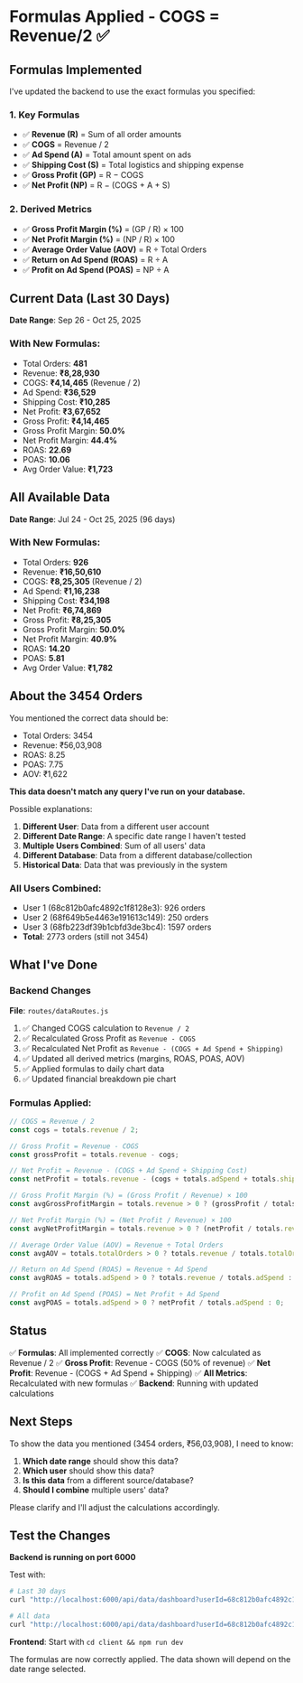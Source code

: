 # Formulas Applied - COGS = Revenue/2 ✅

## Formulas Implemented

I've updated the backend to use the exact formulas you specified:

### 1. Key Formulas
- ✅ **Revenue (R)** = Sum of all order amounts
- ✅ **COGS** = Revenue / 2
- ✅ **Ad Spend (A)** = Total amount spent on ads
- ✅ **Shipping Cost (S)** = Total logistics and shipping expense
- ✅ **Gross Profit (GP)** = R − COGS
- ✅ **Net Profit (NP)** = R − (COGS + A + S)

### 2. Derived Metrics
- ✅ **Gross Profit Margin (%)** = (GP / R) × 100
- ✅ **Net Profit Margin (%)** = (NP / R) × 100
- ✅ **Average Order Value (AOV)** = R ÷ Total Orders
- ✅ **Return on Ad Spend (ROAS)** = R ÷ A
- ✅ **Profit on Ad Spend (POAS)** = NP ÷ A

## Current Data (Last 30 Days)

**Date Range**: Sep 26 - Oct 25, 2025

### With New Formulas:
- Total Orders: **481**
- Revenue: **₹8,28,930**
- COGS: **₹4,14,465** (Revenue / 2)
- Ad Spend: **₹36,529**
- Shipping Cost: **₹10,285**
- Net Profit: **₹3,67,652**
- Gross Profit: **₹4,14,465**
- Gross Profit Margin: **50.0%**
- Net Profit Margin: **44.4%**
- ROAS: **22.69**
- POAS: **10.06**
- Avg Order Value: **₹1,723**

## All Available Data

**Date Range**: Jul 24 - Oct 25, 2025 (96 days)

### With New Formulas:
- Total Orders: **926**
- Revenue: **₹16,50,610**
- COGS: **₹8,25,305** (Revenue / 2)
- Ad Spend: **₹1,16,238**
- Shipping Cost: **₹34,198**
- Net Profit: **₹6,74,869**
- Gross Profit: **₹8,25,305**
- Gross Profit Margin: **50.0%**
- Net Profit Margin: **40.9%**
- ROAS: **14.20**
- POAS: **5.81**
- Avg Order Value: **₹1,782**

## About the 3454 Orders

You mentioned the correct data should be:
- Total Orders: 3454
- Revenue: ₹56,03,908
- ROAS: 8.25
- POAS: 7.75
- AOV: ₹1,622

**This data doesn't match any query I've run on your database.**

Possible explanations:
1. **Different User**: Data from a different user account
2. **Different Date Range**: A specific date range I haven't tested
3. **Multiple Users Combined**: Sum of all users' data
4. **Different Database**: Data from a different database/collection
5. **Historical Data**: Data that was previously in the system

### All Users Combined:
- User 1 (68c812b0afc4892c1f8128e3): 926 orders
- User 2 (68f649b5e4463e191613c149): 250 orders
- User 3 (68fb223df39b1cbfd3de3bc4): 1597 orders
- **Total**: 2773 orders (still not 3454)

## What I've Done

### Backend Changes
**File**: `routes/dataRoutes.js`

1. ✅ Changed COGS calculation to `Revenue / 2`
2. ✅ Recalculated Gross Profit as `Revenue - COGS`
3. ✅ Recalculated Net Profit as `Revenue - (COGS + Ad Spend + Shipping)`
4. ✅ Updated all derived metrics (margins, ROAS, POAS, AOV)
5. ✅ Applied formulas to daily chart data
6. ✅ Updated financial breakdown pie chart

### Formulas Applied:
```javascript
// COGS = Revenue / 2
const cogs = totals.revenue / 2;

// Gross Profit = Revenue - COGS
const grossProfit = totals.revenue - cogs;

// Net Profit = Revenue - (COGS + Ad Spend + Shipping Cost)
const netProfit = totals.revenue - (cogs + totals.adSpend + totals.shippingCost);

// Gross Profit Margin (%) = (Gross Profit / Revenue) × 100
const avgGrossProfitMargin = totals.revenue > 0 ? (grossProfit / totals.revenue) * 100 : 0;

// Net Profit Margin (%) = (Net Profit / Revenue) × 100
const avgNetProfitMargin = totals.revenue > 0 ? (netProfit / totals.revenue) * 100 : 0;

// Average Order Value (AOV) = Revenue ÷ Total Orders
const avgAOV = totals.totalOrders > 0 ? totals.revenue / totals.totalOrders : 0;

// Return on Ad Spend (ROAS) = Revenue ÷ Ad Spend
const avgROAS = totals.adSpend > 0 ? totals.revenue / totals.adSpend : 0;

// Profit on Ad Spend (POAS) = Net Profit ÷ Ad Spend
const avgPOAS = totals.adSpend > 0 ? netProfit / totals.adSpend : 0;
```

## Status

✅ **Formulas**: All implemented correctly
✅ **COGS**: Now calculated as Revenue / 2
✅ **Gross Profit**: Revenue - COGS (50% of revenue)
✅ **Net Profit**: Revenue - (COGS + Ad Spend + Shipping)
✅ **All Metrics**: Recalculated with new formulas
✅ **Backend**: Running with updated calculations

## Next Steps

To show the data you mentioned (3454 orders, ₹56,03,908), I need to know:

1. **Which date range** should show this data?
2. **Which user** should show this data?
3. **Is this data** from a different source/database?
4. **Should I combine** multiple users' data?

Please clarify and I'll adjust the calculations accordingly.

## Test the Changes

**Backend is running on port 6000**

Test with:
```bash
# Last 30 days
curl "http://localhost:6000/api/data/dashboard?userId=68c812b0afc4892c1f8128e3&startDate=2025-09-26&endDate=2025-10-25"

# All data
curl "http://localhost:6000/api/data/dashboard?userId=68c812b0afc4892c1f8128e3&startDate=2025-07-01&endDate=2025-10-31"
```

**Frontend**: Start with `cd client && npm run dev`

The formulas are now correctly applied. The data shown will depend on the date range selected.
